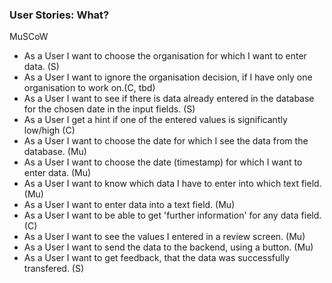 ### User Stories: What?

MuSCoW

* As a User I want to choose the organisation for which I want to enter data. (S)
* As a User I want to ignore the organisation decision, if I have only one organisation to work on.(C, tbd)
* As a User I want to see if there is data already entered in the database for the chosen date in the input fields. (S)
* As a User I get a hint if one of the entered values is significantly low/high (C)
* As a User I want to choose the date for which I see the data from the database. (Mu)
* As a User I want to choose the date (timestamp) for which I want to enter data. (Mu)
* As a User I want to know which data I have to enter into which text field. (Mu)
* As a User I want to enter data into a text field. (Mu)
* As a User I want to be able to get 'further information' for any data field. (C) 
* As a User I want to see the values I entered in a review screen. (Mu)
* As a User I want to send the data to the backend, using a button. (Mu)
* As a User I want to get feedback, that the data was successfully transfered. (S)